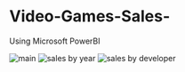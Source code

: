 # Video-Games-Sales-
Using Microsoft PowerBI


![main](https://user-images.githubusercontent.com/67514119/170979128-fad9a4c2-8255-42df-9087-efc3cc3b9079.png)
![sales by year](https://user-images.githubusercontent.com/67514119/170979126-39a0f462-246b-4c10-8013-441377259834.png)
![sales by developer](https://user-images.githubusercontent.com/67514119/170979121-c10c18fa-c0ac-4856-a589-50273d8475b5.png)


